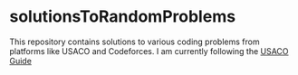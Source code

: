 # solutionsToRandomProblems
This repository contains solutions to various coding problems from platforms like USACO and Codeforces.
I am currently following the [USACO Guide](https://usaco.guide)
